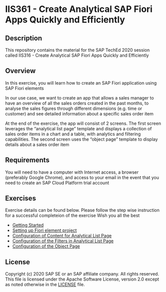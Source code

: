 # IIS361 - Create Analytical SAP Fiori Apps Quickly and Efficiently

## Description

This repository contains the material for the SAP TechEd 2020 session called IIS316 - Create Analytical SAP Fiori Apps Quickly and Efficiently  

## Overview

In this exercise, you will learn how to create an SAP Fiori application using SAP Fiori elements

In our use case, we want to create an app that allows a sales manager to have an overview of all the sales orders created in the past months, to analyse the sales figures through different dimensions (e.g. time or customer) and see detailed information about a specific sales order item

At the end of the exercise, the app will consist of 2 screens. The first screen leverages the “analytical list page” template and displays a collection of sales order items in a chart and a table, with analytics and filtering capabilities. The second screen uses the “object page” template to display details about a sales order item


## Requirements

You will need to have a computer with Internet access, a browser (preferably Google Chrome), and access to your email in the event that you need to create an SAP Cloud Platform trial account

## Exercises

Exercise details can be found below. Please follow the step wise instruction for a successful completeion of the exercise Wish you all the best

- [Getting Started](exercises/ex0/README.md)
- [Setting up Fiori element project](exercises/ex1/README.md)
- [Configuration of Content for Analytical List Page](exercises/ex2/README.md)
- [Configuration of the Filters in Analytical List Page](exercises/ex3/README.md)
- [Configuration of the Object Page](exercises/ex4/README.md)

## License
Copyright (c) 2020 SAP SE or an SAP affiliate company. All rights reserved. This file is licensed under the Apache Software License, version 2.0 except as noted otherwise in the [LICENSE](LICENSES/Apache-2.0.txt) file.